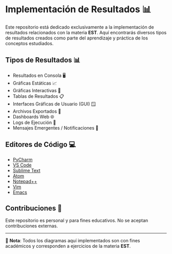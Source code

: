 # Implementación de Resultados 📊

Este repositorio está dedicado exclusivamente a la implementación de resultados relacionados con la materia **EST**. Aquí encontrarás diversos tipos de resultados creados como parte del aprendizaje y práctica de los conceptos estudiados.

## Tipos de Resultados 📊

- Resultados en Consola 🖥️  
- Gráficas Estáticas 📈  
- Gráficas Interactivas 🧮  
- Tablas de Resultados 📋  
- Interfaces Gráficas de Usuario (GUI) 🪟  
- Archivos Exportados 📁  
- Dashboards Web 🌐  
- Logs de Ejecución 📜  
- Mensajes Emergentes / Notificaciones 🔔  


## Editores de Código 💻

- [PyCharm](https://www.jetbrains.com/pycharm/)
- [VS Code](https://code.visualstudio.com/)
- [Sublime Text](https://www.sublimetext.com/)
- [Atom](https://atom.io/)
- [Notepad++](https://notepad-plus-plus.org/)
- [Vim](https://www.vim.org/)
- [Emacs](https://www.gnu.org/software/emacs/)

## Contribuciones 🤝

Este repositorio es personal y para fines educativos. No se aceptan contribuciones externas.

---

📌 **Nota**: Todos los diagramas aquí implementados son con fines académicos y corresponden a ejercicios de la materia **EST**.
